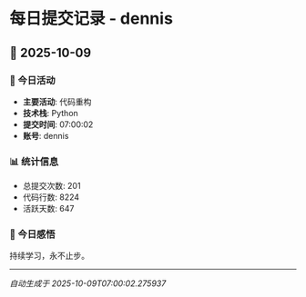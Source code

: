 # 每日提交记录 - dennis

## 📅 2025-10-09

### 🎯 今日活动
- **主要活动**: 代码重构
- **技术栈**: Python
- **提交时间**: 07:00:02
- **账号**: dennis

### 📊 统计信息
- 总提交次数: 201
- 代码行数: 8224
- 活跃天数: 647

### 💭 今日感悟
持续学习，永不止步。

---
*自动生成于 2025-10-09T07:00:02.275937*
